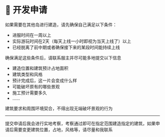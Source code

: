 # 🚛 开发申请

如果需要在其他岛进行建造，请先确保自己满足以下条件：

* 进服时间在一周以上
* 实际游玩时间在2天（每天上线一小时即视为当天上线了）以上
* 已经脱离了前中期或者确保接下来的某段时间能持续上线



确保满足这些条件后，请联系服主并尽可能多地提交以下信息

* 建造位置和建筑预计占地面积
* 建筑类型和风格
* 预计完成后，这一片会变成什么样
* 可能破坏原有的哪些景观
* 施工预计需要多久
* ......

建筑要求和周围环境契合，不得出现无端破坏景观的行为

***

提交申请后我会进行实地考察，考察通过即可在指定范围建造指定的建筑，如果申请后需要变更建筑位置，占地，风格等，请尽量和我联系
